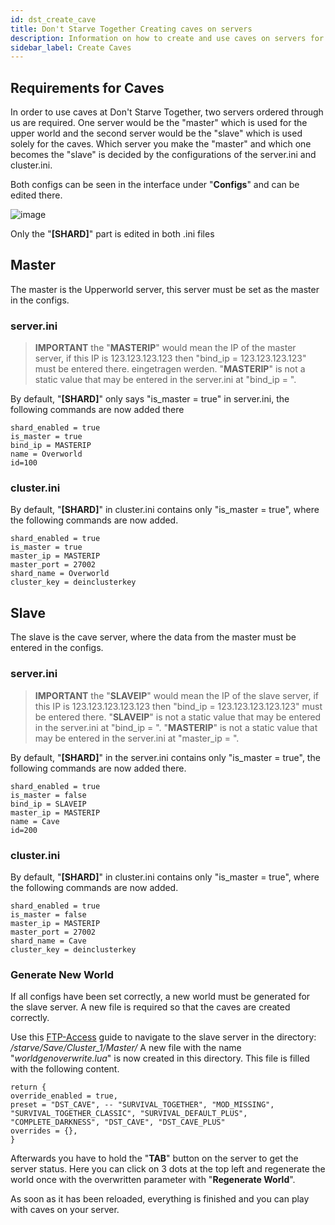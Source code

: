 ```yaml
---
id: dst_create_cave
title: Don't Starve Together Creating caves on servers
description: Information on how to create and use caves on servers for Don't Starve Together - ZAP-Hosting.com documentation
sidebar_label: Create Caves
---
```


## Requirements for Caves

In order to use caves at Don't Starve Together, two servers ordered through us are required. One server would be the "master" which is used for the upper world and the second server would be the "slave" which is used solely for the caves. Which server you make the "master" and which one becomes the "slave" is decided by the configurations of the server.ini and cluster.ini.

Both configs can be seen in the interface under "**Configs**" and can be edited there.

![image](https://user-images.githubusercontent.com/26007280/189930223-83128fc2-0a12-4ef4-8ace-ee38cc5f011c.png)

Only the "**[SHARD]**" part is edited in both .ini files 

## Master

The master is the Upperworld server, this server must be set as the master in the configs.

### server.ini

> **IMPORTANT** the "**MASTERIP**" would mean the IP of the master server, if this IP is 123.123.123.123 then "bind_ip = 123.123.123.123" must be entered there. eingetragen werden.
> "**MASTERIP**" is not a static value that may be entered in the server.ini at "bind_ip = ".

By default, "**[SHARD]**" only says "is_master = true" in server.ini, the following commands are now added there
```
shard_enabled = true
is_master = true
bind_ip = MASTERIP
name = Overworld
id=100
```

### cluster.ini

By default, "**[SHARD]**" in cluster.ini contains only "is_master = true", where the following commands are now added.

```
shard_enabled = true
is_master = true
master_ip = MASTERIP
master_port = 27002
shard_name = Overworld
cluster_key = deinclusterkey
```

## Slave

The slave is the cave server, where the data from the master must be entered in the configs.

### server.ini

> **IMPORTANT** the "**SLAVEIP**" would mean the IP of the slave server, if this IP is 123.123.123.123.123 then "bind_ip = 123.123.123.123.123" must be entered there.
> "**SLAVEIP**" is not a static value that may be entered in the server.ini at "bind_ip = ".
> "**MASTERIP**" is not a static value that may be entered in the server.ini at "master_ip = ".

By default, "**[SHARD]**" in the server.ini contains only "is_master = true", the following commands are now added there.

```
shard_enabled = true
is_master = false
bind_ip = SLAVEIP
master_ip = MASTERIP
name = Cave
id=200
```

### cluster.ini

By default, "**[SHARD]**" in cluster.ini contains only "is_master = true", where the following commands are now added.
```
shard_enabled = true
is_master = false
master_ip = MASTERIP
master_port = 27002
shard_name = Cave
cluster_key = deinclusterkey
```

### Generate New World

If all configs have been set correctly, a new world must be generated for the slave server. A new file is required so that the caves are created correctly.

Use this [FTP-Access](https://zap-hosting.com/guides/docs/de/gameserver_ftpaccess/) guide to navigate to the slave server in the directory: */starve/Save/Cluster_1/Master/*
A new file with the name  "*worldgenoverwrite.lua*" is now created in this directory.
This file is filled with the following content.

```
return {
override_enabled = true,
preset = "DST_CAVE", -- "SURVIVAL_TOGETHER", "MOD_MISSING", "SURVIVAL_TOGETHER_CLASSIC", "SURVIVAL_DEFAULT_PLUS", "COMPLETE_DARKNESS", "DST_CAVE", "DST_CAVE_PLUS"
overrides = {},
}
```

Afterwards you have to hold the "**TAB**" button on the server to get the server status. Here you can click on 3 dots at the top left and regenerate the world once with the overwritten parameter with "**Regenerate World**".

As soon as it has been reloaded, everything is finished and you can play with caves on your server.
